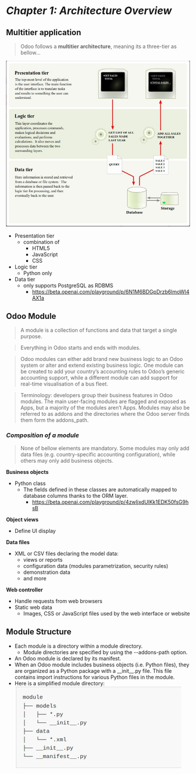 # **_Chapter 1: Architecture Overview_**

## **Multitier application**

> Odoo follows a **multitier architecture**, meaning its a three-tier as bellow...

![Alt arch-layers](pic/01.jpg)

- Presentation tier
  - combination of
    - HTML5
    - JavaScript
    - CSS
- Logic tier
  - Python only
- Data tier
  - only supports PostgreSQL as RDBMS
    - https://beta.openai.com/playground/p/6N1M6BDGpDrzb6lmoWI4AX1a

## **Odoo Module**

> A module is a collection of functions and data that target a single purpose.

> Everything in Odoo starts and ends with modules.

> Odoo modules can either add brand new business logic to an Odoo system or alter and extend existing business logic. One module can be created to add your country’s accounting rules to Odoo’s generic accounting support, while a different module can add support for real-time visualisation of a bus fleet.

> Terminology: developers group their business features in Odoo modules. The main user-facing modules are flagged and exposed as Apps, but a majority of the modules aren’t Apps. Modules may also be referred to as addons and the directories where the Odoo server finds them form the addons_path.

### _Composition of a module_

> None of bellow elements are mandatory. Some modules may only add data files (e.g. country-specific accounting configuration), while others may only add business objects.

**Business objects**

- Python class
  - The fields defined in these classes are automatically mapped to database columns thanks to the ORM layer.
    - https://beta.openai.com/playground/p/4zwIjxdUlKk1EDK50fsG9hsB

**Object views**

- Define UI display

**Data files**

- XML or CSV files declaring the model data:
  - views or reports
  - configuration data (modules parametrization, security rules)
  - demonstration data
  - and more

**Web controller**

- Handle requests from web browsers
- Static web data
  - Images, CSS or JavaScript files used by the web interface or website

## **Module Structure**

- Each module is a directory within a module directory.
  - Module directories are specified by using the --addons-path option.
- An Odoo module is declared by its manifest.
- When an Odoo module includes business objects (i.e. Python files), they are organized as a Python package with a \_\_init\_\_.py file. This file contains import instructions for various Python files in the module.
- Here is a simplified module directory:
  ![Alt](pic/02.jpg)
